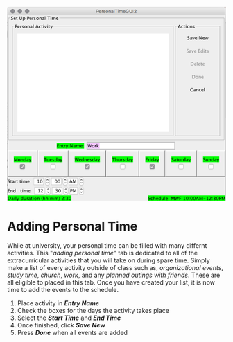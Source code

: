 ![Adding Personal Time](assets/9.png)
# Adding Personal Time
While at university, your personal time can be filled with many differnt activities. This "*adding personal time*" tab is dedicated to all of the extracurricular activities that you will take on during spare time. Simply make a list of every activity outside of class such as, *organizational events*, *study time*, *church*, *work*, and any *planned outings with friends*. These are all eligible to placed in this tab. Once you have created your list, it is now time to add the events to the schedule. 
1. Place activity in **_Entry Name_**
2. Check the boxes for the days the activity takes place
3. Select the **_Start Time_** and **_End Time_**
4. Once finished, click **_Save New_**
5. Press **_Done_** when all events are added

